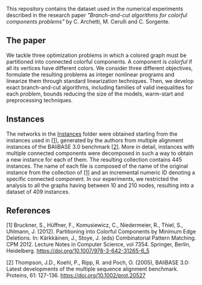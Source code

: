 This repository contains the dataset used in the numerical experiments described in the research paper _"Branch-and-cut algorithms for colorful components problems"_ by C. Archetti, M. Cerulli and C. Sorgente.

## The paper
We tackle three optimization problems in which a colored graph must be partitioned into connected colorful components.
A component is _colorful_ if all its vertices have different colors.
We consider three different objectives, formulate the resulting problems as integer nonlinear programs and linearize them through standard linearization techniques. Then, we develop exact branch-and-cut algorithms, including families of valid inequalities for each problem, bounds reducing the size of the models, warm-start and preprocessing techniques.

## Instances
The networks in the [Instances](https://github.com/casorgente/colorful-components/tree/main/Instances) folder were obtained starting from the instances used in [[1]](#Bruckner2012), generated by the authors from multiple alignment instances of the BAliBASE 3.0 benchmark [[2]](#Thompson2005).
More in detail, instances with multiple connected components were decomposed in such a way to obtain a new instance for each of them. The resulting collection contains 445 instances. The name of each file is composed of the name of the original instance from the collection of [[1]](#Bruckner2012) and an incremental numeric ID denoting a specific connected component. In our experiments, we restricted the analysis to all the graphs having between 10 and 210 nodes, resulting into a dataset of 409 instances.

## References
<a id="Bruckner2012">[1]</a> 
Bruckner, S., Hüffner, F., Komusiewicz, C., Niedermeier, R., Thiel, S., Uhlmann, J. (2012). Partitioning into Colorful Components by Minimum Edge Deletions. In: Kärkkäinen, J., Stoye, J. (eds) Combinatorial Pattern Matching. CPM 2012. Lecture Notes in Computer Science, vol 7354. Springer, Berlin, Heidelberg. https://doi.org/10.1007/978-3-642-31265-6_5

<a id="Thompson2005">[2]</a> 
Thompson, J.D., Koehl, P., Ripp, R. and Poch, O. (2005), BAliBASE 3.0: Latest developments of the multiple sequence alignment benchmark. Proteins, 61: 127-136. https://doi.org/10.1002/prot.20527

